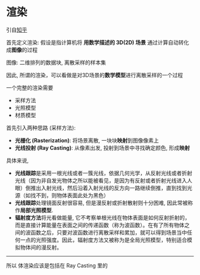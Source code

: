 # 渲染

引自[知乎](https://www.zhihu.com/question/314778281/answer/615942750)

首先定义渲染: 假设是指计算机将 **用数学描述的 3D(2D) 场景** 通过计算自动转化成**图像**的过程

图像: 二维排列的数据块, 离散采样的样本集

因此, 所谓的渲染，可以看做是对3D场景的**数学模型**进行离散采样的一个过程


一个完整的渲染需要
- 采样方法
- 光照模型
- 材质模型

首先引入两种思路 (采样方法):

- **光栅化 (Rasterization)**: 将场景离散, 一块块**映射**到图像像素上
- **光线投射 (Ray Casting)**: 从像素出发, 投射到场景中寻找确定颜色, 形成**映射**

具体来说, 
- **光线跟踪**是采用一根光线或者一簇光线，依据几何光学，从反射光线或者折射光线（因为非自发光物体之所以能被看见，是因为有反射或者折射光线进入人眼）倒推出入射光线，然后沿着入射光线的反方向一路继续倒推，直到找到光源（如找不到，则物体表面此处为黑色）
- **光线跟踪**处理镜面反射很容易, 但是漫反射或折射散射则十分困难, 因此常被称作**局部光照模型**.
- **辐射度方法**将光看做能量, 它不考察单根光线在物体表面是如何反射折射的，而是直接计算能量在表面之间的传递函数（称为波函数）。在有了所有物体之间的波函数之后，只要对波函数进行离散采样和累加，就可以得到场景当中任何一点的光照强度。因此，辐射度方法又被称为是全局光照模型，特别适合模拟物体间的漫反射。


---------------------------------

所以 体渲染应该是包括在 Ray Casting 里的



